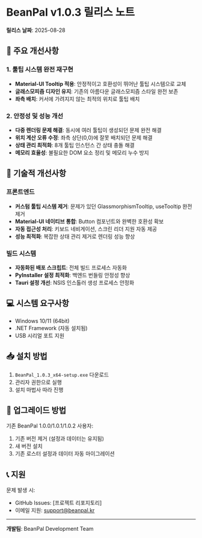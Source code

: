 # BeanPal v1.0.3 릴리스 노트

**릴리스 날짜**: 2025-08-28

## 🚀 주요 개선사항

### 1. 툴팁 시스템 완전 재구현
- **Material-UI Tooltip 적용**: 안정적이고 호환성이 뛰어난 툴팁 시스템으로 교체
- **글래스모피즘 디자인 유지**: 기존의 아름다운 글래스모피즘 스타일 완전 보존
- **좌측 배치**: 커서에 가려지지 않는 최적의 위치로 툴팁 배치

### 2. 안정성 및 성능 개선
- **다중 렌더링 문제 해결**: 동시에 여러 툴팁이 생성되던 문제 완전 해결
- **위치 계산 오류 수정**: 좌측 상단(0,0)에 잘못 배치되던 문제 해결
- **상태 관리 최적화**: 8개 툴팁 인스턴스 간 상태 충돌 해결
- **메모리 효율성**: 불필요한 DOM 요소 정리 및 메모리 누수 방지

## 🔧 기술적 개선사항

### 프론트엔드
- **커스텀 툴팁 시스템 제거**: 문제가 있던 GlassmorphismTooltip, useTooltip 완전 제거
- **Material-UI 네이티브 통합**: Button 컴포넌트와 완벽한 호환성 확보
- **자동 접근성 처리**: 키보드 네비게이션, 스크린 리더 지원 자동 제공
- **성능 최적화**: 복잡한 상태 관리 제거로 렌더링 성능 향상

### 빌드 시스템
- **자동화된 배포 스크립트**: 전체 빌드 프로세스 자동화
- **PyInstaller 설정 최적화**: 백엔드 번들링 안정성 향상
- **Tauri 설정 개선**: NSIS 인스톨러 생성 프로세스 안정화

## 💻 시스템 요구사항

- Windows 10/11 (64bit)
- .NET Framework (자동 설치됨)
- USB 시리얼 포트 지원

## 📥 설치 방법

1. `BeanPal_1.0.3_x64-setup.exe` 다운로드
2. 관리자 권한으로 실행
3. 설치 마법사 따라 진행

## 🔄 업그레이드 방법

기존 BeanPal 1.0.0/1.0.1/1.0.2 사용자:
1. 기존 버전 제거 (설정과 데이터는 유지됨)
2. 새 버전 설치
3. 기존 로스터 설정과 데이터 자동 마이그레이션

## 📞 지원

문제 발생 시:
- GitHub Issues: [프로젝트 리포지토리]
- 이메일 지원: support@beanpal.kr

---
**개발팀**: BeanPal Development Team